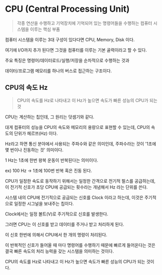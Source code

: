 # CPU (Central Processing Unit)

> 각종 연산을 수행하고 기억장치에 기억되어 있는 명령어들을 수행하는 컴퓨터 시스템을 이루는 핵심 부품



컴퓨터 시스템을 이루는 3대 구성이 있다다면 CPU, Memory, Disk 이다.

여기에 I/O까지 추가 된다면 그것을 컴퓨터를 이루는 기본 골력이라고 할 수 있다.

주요 특징은 명령어/데이터로드/실행/저장을 순차적으로 수행하는 것과

데이터/프로그램 메모리를 하나의 버스로 접근하는 구조이다.



## CPU의 속도 Hz

> CPU의 속도를 Hz로 나타내고 이 Hz가 높으면 속도가 빠른 성능의 CPU가 되는 것



CPU는 계산하는 칩인데, 그 원리는 덧셈기와 같다.

대게 컴퓨터의 성능을 CPU의 속도와 메모리의 용량으로 표현할 수 있는데, CPU의 속도의 단위가 헤르쯔(Hz) 이다.

Hz라고 하면 통신 분야에서 사용되는 주파수와 같은 의미인데, 주파수라는 것이 '1초에 몇 번이나 진동하는 것' 의미이다.

1 Hz는 1초에 한번 왕복 운동이 반복된다는 의미이다. 

ex) 100 Hz -> 1초에 100번 반복 혹은 진동 된다.

CPU가 일정한 속도로 동작하기 위해서는 일정한 간격으로 전기적 펄스를 공급하는데, 이 전기적 신호가 초당 CPU에 공급되는 횟수라는 개념해서 Hz 라는 단위를 쓴다.



시스템 내의 CPU에 전기적으로 공급되는 신호를 Clock 이라고 하는데, 이것은 주기적으로 일정한 시그널을 보내주는 칩이다.

Clock에서는 일정 볼트(V)로 주기적으로 신호를 발생한다.

그러면 CPU는  이 신호를 받고 데이터를 주거나 받고 처리하게 된다.

이 신호 한번에 의해서 CPU에서 한 개의 명령이 처리된다.



이 반복적인 신호가 들어올 때 마다 명령어를 수행하기 때문에 빠르게 들어온다는 것은 결국 빠른 속도의 처리 능력을 갖는 시스템을 의미하는 것이다.

CPU의 속도를 Hz로 나타내고 이 Hz가 높으면 속도가 빠른 성능의 CPU가 되는 것이다. 